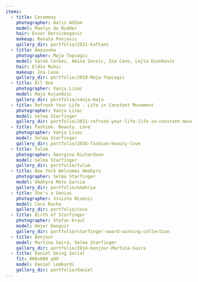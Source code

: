 ```yaml
---
items:
  - title: Ceremony
    photographer: Haris Adžem
    model: Maelys de Rudder
    hair: Ensar Dervisbegovic
    makeup: Renata Ponjevic
    gallery_dir: portfolio/2021-kaftans
  - title: Amazonke
    photographer: Maja Topcagic
    model: Sarah Cerkez, Amina Sovsic, Ina Cano, Lejla Dzankovic
    hair: Eldin Nuhic
    makeup: Ina Cano
    gallery_dir: portfolio/2019-Maja-Topcagic
  - title: All One
    photographer: Vanja Lisac
    model: Maja Kujundzic
    gallery_dir: portfolio/vanja-maja
  - title: Refresh Your Life - Life in Constant Movement
    photographer: Vanja Lisac
    model: Selma Starfinger
    gallery_dir: portfolio/2021-refresh-your-life-life-in-constant-movement
  - title: Fashion. Beauty. Love
    photographer: Vanja Lisac
    model: Selma Starfinger
    gallery_dir: portfolio/2016-fashion-beauty-love
  - title: Tulum
    photographer: Georgina Richardson
    model: Selma Starfinger
    gallery_dir: portfolio/tulum
  - title: New York Welcomes Omahyra
    photographer: Selma Starfinger
    model: Omahyra Moto Garcia
    gallery_dir: portfolio/omahrya
  - title: She's a Genius
    photographer: Sinisha Nisevic
    model: Coco Rocha
    gallery_dir: portfolio/coco
  - title: Birth of Starfinger
    photographer: Stefan Kraul
    model: Hejer Denguir
    gallery_dir: portfolio/starfinger-award-winning-collection
  - title: Bonjour
    model: Martina Saira, Selma Starfinger
    gallery_dir: portfolio/2014-bonjour-Martina-Saira
  - title: Daniel being Social
    fit: 800x600 q99
    model: Daniel Lombardi
    gallery_dir: portfolio/daniel
---
```

